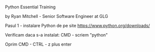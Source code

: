 Python Essential Training

by Ryan Mitchell - Senior Software Engineer at GLG

Pasul 1 - instalare Python de pe site
https://www.python.org/downloads/

Verificam daca s-a instalat:
CMD - scriem "python" 

Oprim CMD - CTRL - z plus enter
